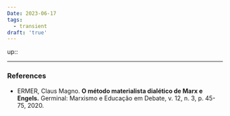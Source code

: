 ```yaml
---
Date: 2023-06-17
tags:
  - transient
draft: 'true'
---
```

up:: 


---
### References
- ERMER, Claus Magno. **O método materialista dialético de Marx e Engels.** Germinal: Marxismo e Educação em Debate, v. 12, n. 3, p. 45-75, 2020.